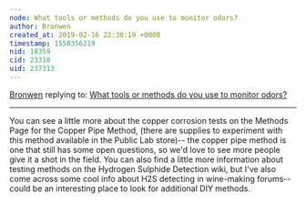 ```yaml
---
node: What tools or methods do you use to monitor odors?
author: Bronwen
created_at: 2019-02-16 22:30:19 +0000
timestamp: 1550356219
nid: 18359
cid: 23318
uid: 237313
---
```




[Bronwen](../profile/Bronwen) replying to: [What tools or methods do you use to monitor odors?](../notes/Bronwen/02-13-2019/what-tools-or-methods-do-you-use-to-monitor-odors)

----
 You can see a little more about the copper corrosion tests on the Methods Page for the Copper Pipe Method, (there are supplies to experiment with this method available in the Public Lab store)-- the copper pipe method is one that still has some open questions, so we'd love to see more people give it a shot in the field. You can also find a little more information about testing methods on the Hydrogen Sulphide Detection wiki, but I've also come across some cool info about H2S detecting in wine-making forums-- could be an interesting place to look for additional DIY methods. 